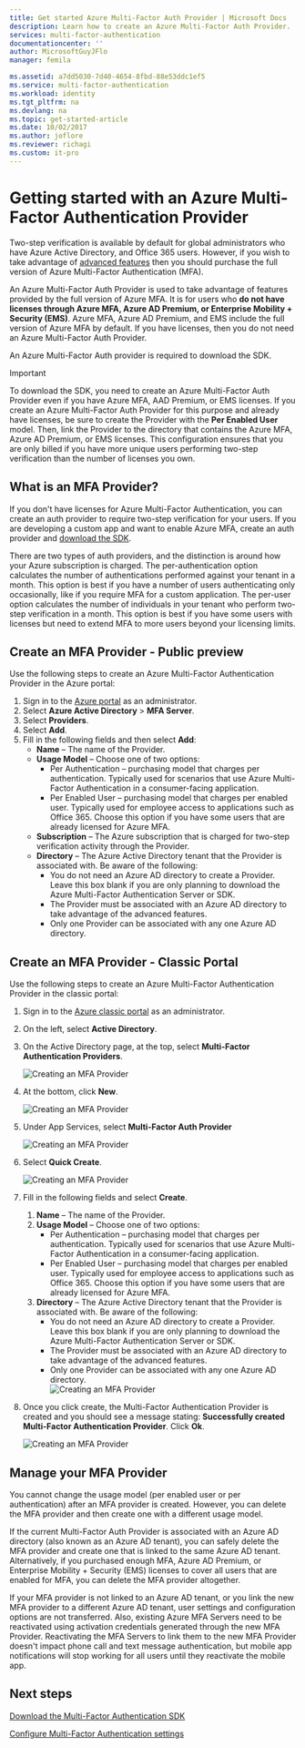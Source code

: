 ```yaml
---
title: Get started Azure Multi-Factor Auth Provider | Microsoft Docs
description: Learn how to create an Azure Multi-Factor Auth Provider.
services: multi-factor-authentication
documentationcenter: ''
author: MicrosoftGuyJFlo
manager: femila

ms.assetid: a7dd5030-7d40-4654-8fbd-88e53ddc1ef5
ms.service: multi-factor-authentication
ms.workload: identity
ms.tgt_pltfrm: na
ms.devlang: na
ms.topic: get-started-article
ms.date: 10/02/2017
ms.author: joflore
ms.reviewer: richagi
ms.custom: it-pro
---
```


# Getting started with an Azure Multi-Factor Authentication Provider
Two-step verification is available by default for global administrators who have Azure Active Directory, and Office 365 users. However, if you wish to take advantage of [advanced features](multi-factor-authentication-whats-next.md) then you should purchase the full version of Azure Multi-Factor Authentication (MFA).

An Azure Multi-Factor Auth Provider is used to take advantage of features provided by the full version of Azure MFA. It is for users who **do not have licenses through Azure MFA, Azure AD Premium, or Enterprise Mobility + Security (EMS)**.  Azure MFA, Azure AD Premium, and EMS include the full version of Azure MFA by default. If you have licenses, then you do not need an Azure Multi-Factor Auth Provider.

An Azure Multi-Factor Auth provider is required to download the SDK.

> [!IMPORTANT]
> To download the SDK, you need to create an Azure Multi-Factor Auth Provider even if you have Azure MFA, AAD Premium, or EMS licenses.  If you create an Azure Multi-Factor Auth Provider for this purpose and already have licenses, be sure to create the Provider with the **Per Enabled User** model. Then, link the Provider to the directory that contains the Azure MFA, Azure AD Premium, or EMS licenses. This configuration ensures that you are only billed if you have more unique users performing two-step verification than the number of licenses you own.

## What is an MFA Provider?

If you don't have licenses for Azure Multi-Factor Authentication, you can create an auth provider to require two-step verification for your users. If you are developing a custom app and want to enable Azure MFA, create an auth provider and [download the SDK](multi-factor-authentication-sdk.md).

There are two types of auth providers, and the distinction is around how your Azure subscription is charged. The per-authentication option calculates the number of authentications performed against your tenant in a month. This option is best if you have a number of users authenticating only occasionally, like if you require MFA for a custom application. The per-user option calculates the number of individuals in your tenant who perform two-step verification in a month. This option is best if you have some users with licenses but need to extend MFA to more users beyond your licensing limits.

## Create an MFA Provider - Public preview

Use the following steps to create an Azure Multi-Factor Authentication Provider in the Azure portal:

1. Sign in to the [Azure portal](https://portal.azure.com) as an administrator. 
2. Select **Azure Active Directory** > **MFA Server**.
3. Select **Providers**.
4. Select **Add**.
5. Fill in the following fields and then select **Add**:
   - **Name** – The name of the Provider.
   - **Usage Model** – Choose one of two options:
      * Per Authentication – purchasing model that charges per authentication. Typically used for scenarios that use Azure Multi-Factor Authentication in a consumer-facing application.
      * Per Enabled User – purchasing model that charges per enabled user. Typically used for employee access to applications such as Office 365. Choose this option if you have some users that are already licensed for Azure MFA.
   - **Subscription** – The Azure subscription that is charged for two-step verification activity through the Provider. 
   - **Directory** – The Azure Active Directory tenant that the Provider is associated with. Be aware of the following:
      * You do not need an Azure AD directory to create a Provider. Leave this box blank if you are only planning to download the Azure Multi-Factor Authentication Server or SDK.
      * The Provider must be associated with an Azure AD directory to take advantage of the advanced features.
      * Only one Provider can be associated with any one Azure AD directory.

## Create an MFA Provider - Classic Portal
Use the following steps to create an Azure Multi-Factor Authentication Provider in the classic portal:

1. Sign in to the [Azure classic portal](https://manage.windowsazure.com) as an administrator.
2. On the left, select **Active Directory**.
3. On the Active Directory page, at the top, select **Multi-Factor Authentication Providers**.
   
   ![Creating an MFA Provider](./media/multi-factor-authentication-get-started-auth-provider/authprovider1.png)

4. At the bottom, click **New**.
   
   ![Creating an MFA Provider](./media/multi-factor-authentication-get-started-auth-provider/authprovider2.png)

5. Under App Services, select **Multi-Factor Auth Provider**
   
   ![Creating an MFA Provider](./media/multi-factor-authentication-get-started-auth-provider/authprovider3.png)

6. Select **Quick Create**.
   
   ![Creating an MFA Provider](./media/multi-factor-authentication-get-started-auth-provider/authprovider4.png)

7. Fill in the following fields and select **Create**.
   1. **Name** – The name of the Provider.
   2. **Usage Model** – Choose one of two options:
      * Per Authentication – purchasing model that charges per authentication. Typically used for scenarios that use Azure Multi-Factor Authentication in a consumer-facing application.
      * Per Enabled User – purchasing model that charges per enabled user. Typically used for employee access to applications such as Office 365. Choose this option if you have some users that are already licensed for Azure MFA.
   3. **Directory** – The Azure Active Directory tenant that the Provider is associated with. Be aware of the following:
      * You do not need an Azure AD directory to create a Provider. Leave this box blank if you are only planning to download the Azure Multi-Factor Authentication Server or SDK.
      * The Provider must be associated with an Azure AD directory to take advantage of the advanced features.
      * Only one Provider can be associated with any one Azure AD directory.  
      ![Creating an MFA Provider](./media/multi-factor-authentication-get-started-auth-provider/authprovider5.png)

8. Once you click create, the Multi-Factor Authentication Provider is created and you should see a message stating: **Successfully created Multi-Factor Authentication Provider**. Click **Ok**.  
   
   ![Creating an MFA Provider](./media/multi-factor-authentication-get-started-auth-provider/authprovider6.png)  

## Manage your MFA Provider

You cannot change the usage model (per enabled user or per authentication) after an MFA provider is created. However, you can delete the MFA provider and then create one with a different usage model.

If the current Multi-Factor Auth Provider is associated with an Azure AD directory (also known as an Azure AD tenant), you can safely delete the MFA provider and create one that is linked to the same Azure AD tenant. Alternatively, if you purchased enough MFA, Azure AD Premium, or Enterprise Mobility + Security (EMS) licenses to cover all users that are enabled for MFA, you can delete the MFA provider altogether.

If your MFA provider is not linked to an Azure AD tenant, or you link the new MFA provider to a different Azure AD tenant, user settings and configuration options are not transferred. Also, existing Azure MFA Servers need to be reactivated using activation credentials generated through the new MFA Provider. Reactivating the MFA Servers to link them to the new MFA Provider doesn't impact phone call and text message authentication, but mobile app notifications will stop working for all users until they reactivate the mobile app.

## Next steps

[Download the Multi-Factor Authentication SDK](multi-factor-authentication-sdk.md)

[Configure Multi-Factor Authentication settings](multi-factor-authentication-whats-next.md)
